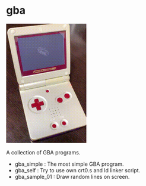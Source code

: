 # gba
<img alt="Running on real Gameboy Advance SP" src="tiny3d.gif">

A collection of GBA programs.
- gba_simple : The most simple GBA program.
- gba_self : Try to use own crt0.s and ld linker script.
- gba_sample_01 : Draw random lines on screen.
  
